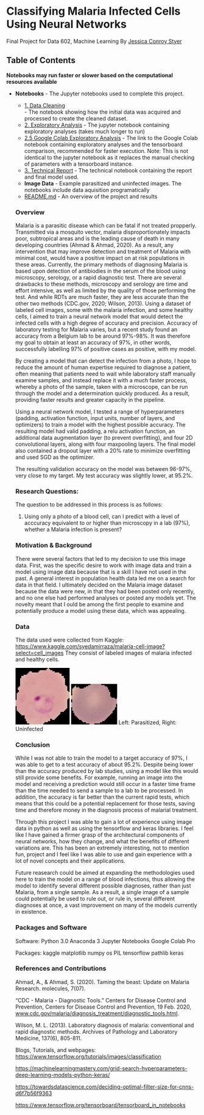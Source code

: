 # Classifying Malaria Infected Cells Using Neural Networks
Final Project for Data 602, Machine Learning
By <a href="https://github.com/Jcc329">Jessica Conroy Styer</a>

## Table of Contents
<b> Notebooks may run faster or slower based on the computational resources available </b>
<ul>
  <li><b>Notebooks</b> - The Jupyter notebooks used to complete this project.</li>
  <ul>
    <li><a href="https://github.com/Jcc329/Classifying-Malaria-Infected-Cells-Using-Neural-Networks/blob/main/Jupyter%20Notebooks/Data%20Cleaning%20_%20Final%20Project.ipynb">1. Data Cleaning</a></li> - The notebook showing how the initial data was acquired and processed to create the cleaned dataset.
    <li><a href="https://github.com/Jcc329/Classifying-Malaria-Infected-Cells-Using-Neural-Networks/blob/main/Jupyter%20Notebooks/Exploratory%20Analysis_Final%20Project.ipynb">2. Exploratory Analysis</a> - The jupyter notebook containing exploratory analyses (takes much longer to run) </li>
    <li><a href="https://colab.research.google.com/drive/11Me6TJWDqCsK-7zHNAliLxNJS2_HFwJU?usp=sharing">2.5 Google Colab Exploratory Analysis</a> - The link to the Google Colab notebook containing exploratory analyses and the tensorboard comparison, recommended for faster execution. Note: This is not identical to the jupyter notebook as it replaces the manual checking of parameters with a tensorboard instance. </li>
    <li><a href="https://github.com/Jcc329/Investigating-Clusters-Among-US-Birth-Data/blob/main/Notebooks/Technical%20Notebook%20HW%202.ipynb">3. Technical Report</a> - The technical notebook containing the report and final model used. </li>
  <li><b>Image Data</b> - Example parasitized and uninfected images. The notebooks include data aquisition programatically</li>
  <li><a href="https://github.com/Jcc329/Classifying-Malaria-Infected-Cells-Using-Neural-Networks/blob/main/README.md">README.md</a> - An overview of the project and results</li> 
</ul>

### Overview

Malaria is a parasitic disease which can be fatal if not treated propperly. Transmitted via a mosquito vector, malaria disproportionately impacts poor, subtropical areas and is the leading cause of death in many developing countries (Ahmad & Ahmad, 2020). As a result, any intervention that may improve detection and treatment of Malaria with minimal cost, would have a positive impact on at risk populations in these areas. Currently, the primary methods of diagnosing Malaria is based upon detection of antibiodies in the serum of the blood using microscopy, serology, or a rapid diagnostic test. There are several drawbacks to these methods, microscopy and serology are time and effort intensive, as well as limited by the quality of those performing the test. And while RDTs are much faster, they are less accurate than the other two methods (CDC.gov, 2020; Wilson, 2013). Using a dataset of labeled cell images, some with the malaria infection, and some healthy cells, I aimed to train a neural network model that would detect the infected cells with a high degree of accuracy and precision. Accuracy of laboratory testing for Malaria varies, but a recent study found an accuracy from a Belgium lab to be around 97%-98%. It was therefore my goal to obtain at least an accuracy of 97%, in other words, successfully labelling 97% of positive cases as positive, with my model. 

By creating a model that can detect the infection from a photo, I hope to reduce the amount of human expertise required to diagnose a patient, often meaning that patients need to wait while laboratory staff manually examine samples, and instead replace it with a much faster process, whereby a photo of the sample, taken with a microscope, can be run through the model and a determination quickly produced. As a result, providing faster results and greater capacity in the pipeline. 

Using a neural network model, I tested a range of hyperparameters (padding, activation function, input units, number of layers, and optimizers) to train a model with the highest possible accuracy. The resulting model had valid padding, a relu activation function, an additional data augmentation layer (to prevent overfitting), and four 2D convolutional layers, along with four maxpooling layers. The final model also contained a dropout layer with a 20% rate to minimize overfitting and used SGD as the optimizer. 

The resulting validation accuracy on the model was between 96-97%, very close to my target. My test accuracy was slightly lower, at 95.2%.

### Research Questions:

The question to be addressed in this process is as follows:

1. Using only a photo of a blood cell, can I predict with a level of acccuracy equivalent to or higher than microscopy in a lab (97%), whether a Malaria infection is present? 

### Motivation & Background

There were several factors that led to my decision to use this image data. First, was the specific desire to work with image data and train a model using image data because that is a skill I have not used in the past. A general interest in population health data led me on a search for data in that field. I ultimately decided on the Malaria image dataset because the data were new, in that they had been posted only recently, and no one else had performed analyses or posted any models yet. The novelty meant that I ould be among the first people to examine and potentially produce a model using these data, which was appealing. 

### Data

The data used were collected from Kaggle: https://www.kaggle.com/syedamirraza/malaria-cell-image?select=cell_images
They consist of labeled images of malaria infected and healthy cells. 

<img src="Image Data/C100P61ThinF_IMG_20150918_144104_cell_162.png" alt="Parasitized cell"> 
<img src="Image Data/C1_thinF_IMG_20150604_104722_cell_15.png" alt="Uninfected cell">
Left: Parasitized, Right: Uninfected

### Conclusion

While I was not able to train the model to a target accuracy of 97%, I was able to get to a test accuracy of about 95.2%. Despite being lower than the accuracy produced by lab studies, using a model like this would still provide some benefits. For example, running an image into the model and receiving a prediction would still occur in a faster time frame than the time needed to send a sample to a lab to be processed. In addition, the accuracy is far better than the current rapid tests, which means that this could be a potential replacement for those tests, saving time and therefore money in the diagnosis process of malarial treatment. 

Through this project I was able to gain a lot of experience using image data in python as well as using the tensorflow and keras libraries. I feel like I have gained a firmer grasp of the architectural components of neural networks, how they change, and what the benefits of different variations are. This has been an extremely interesting, not to mention fun, project and I feel like I was able to use and gain experience with a lot of novel concepts and  their applications.

Future reasearch could be aimed at expanding the methodologies used here to train the model on a range of blood infections, thus allowing the model to identify several different possible diagnoses, rather than just Malaria, from a single sample. As a result, a single image of a sample could potentially be used to rule out, or rule in, several different diagnoses at once, a vast improvement on many of the models currently in existence. 

### Packages and Software

Software:
Python 3.0
Anaconda 3
Jupyter Notebooks
Google Colab Pro

Packages:
kaggle
matplotlib
numpy
os
PIL
tensorflow
pathlib
keras

### References and Contributions

Ahmad, A., & Ahmad, S. (2020). Taming the beast: Update on Malaria Research. molecules, 7(07).

“CDC - Malaria - Diagnostic Tools.” Centers for Disease Control and Prevention, Centers for Disease Control and Prevention, 19 Feb. 2020, www.cdc.gov/malaria/diagnosis_treatment/diagnostic_tools.html. 

Wilson, M. L. (2013). Laboratory diagnosis of malaria: conventional and rapid diagnostic methods. Archives of Pathology and Laboratory Medicine, 137(6), 805-811.

Blogs, Tutorials, and webpages:
https://www.tensorflow.org/tutorials/images/classification

https://machinelearningmastery.com/grid-search-hyperparameters-deep-learning-models-python-keras/

https://towardsdatascience.com/deciding-optimal-filter-size-for-cnns-d6f7b56f9363

https://www.tensorflow.org/tensorboard/tensorboard_in_notebooks
